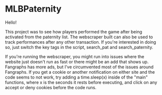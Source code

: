 # MLBPaternity
Hello!

This project was to see how players performed the game after being activated from the paternity list. The webscraper built can also be used to track performances after any other transaction. If you're interested in doing so, just switch the key tags in the script, search_pat and search_paternity.

If you're running the webscraper, you might run into issues where the website just doesn't run as fast or there might be an add that shows up. Fangraphs has more ads, but I've circumvented most of the issues around Fangraphs. If you get a cookie or another notification on either site and the code seems to not work, try adding a time.sleep(x) inside of the "main" functions, where x is the seconds it rests before executing, and click on any accept or deny cookies before the code runs.

